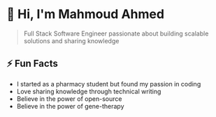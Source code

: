 # 👋 Hi, I'm Mahmoud Ahmed

> Full Stack Software Engineer passionate about building scalable solutions and sharing knowledge

## ⚡ Fun Facts

- I started as a pharmacy student but found my passion in coding
- Love sharing knowledge through technical writing
- Believe in the power of open-source
- Believe in the power of gene-therapy 
